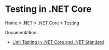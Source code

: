 # Testing in .NET Core

[Home](../../readme.md) > [.NET](../readme.md) > [.NET Core](./readme.md) > [Testing](./testing.md)

Documentation:

- [Unit Testing in .NET Core and .NET Standard](https://docs.microsoft.com/en-us/dotnet/core/testing/)
